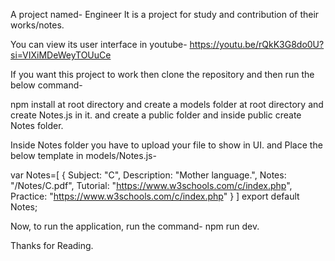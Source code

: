 A project named- Engineer
It is a project for study and contribution of their works/notes.

You can view its user interface in youtube- https://youtu.be/rQkK3G8do0U?si=VIXiMDeWeyTOUuCe

If you want this project to work then clone the repository
and then run the below command-

npm install at root directory
and create a models folder at root directory and create Notes.js in it.
and create a public folder and inside public create Notes folder.

Inside Notes folder you have to upload your file to show in UI.
and Place the below template in models/Notes.js-

var Notes=[
    {
        Subject: "C",
        Description: "Mother language.",
        Notes: "/Notes/C.pdf",
        Tutorial: "https://www.w3schools.com/c/index.php",
        Practice: "https://www.w3schools.com/c/index.php"
    }
]
export default Notes;


Now, to run the application, run the command- npm run dev.


Thanks for Reading.
